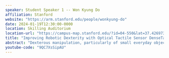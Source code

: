 ```yaml
---
speaker: Student Speaker 1 -- Won Kyung Do
affiliation: Stanford
website: "https://arm.stanford.edu/people/wonkyung-do"
date: 2024-01-19T12:30:00-0000
location: Skilling Auditorium
location-url: "https://campus-map.stanford.edu/?id=04-550&lat=37.42697371527761&lng=-122.17280664808126&zoom=18&srch=undefined"
title: "Improving Robotic Dexterity with Optical Tactile Sensor DenseTact"
abstract: "Dexterous manipulation, particularly of small everyday objects, remains a complex challenge in the field of robotics. In this talk, I will present two studies addressing these challenges with DenseTact, a soft optical tactile sensor. The first study introduces an innovative approach to inter-finger manipulation using a tactile sensor-equipped gripper. This development not only enhances grasping accuracy in cluttered environments but also facilitates improved manipulation and reorientation of small objects, enabling more precise classification. The second study addresses the challenges of grasping objects of varying sizes on flat surfaces. I will introduce the DenseTact-Mini, an optical tactile sensor featuring a soft, rounded, smooth gel surface, compact design, and a synthetic fingernail. This sensor enables the grasping of multi-scale objects using three distinct strategies for different sizes and masses of objects. This presentation will underscore how these advancements open new avenues in robotics, particularly in enhancing manipulation capabilities in complex scenarios where vision is limited due to occlusions."
youtube-code: "9QC7XsSipAU"
---
```

